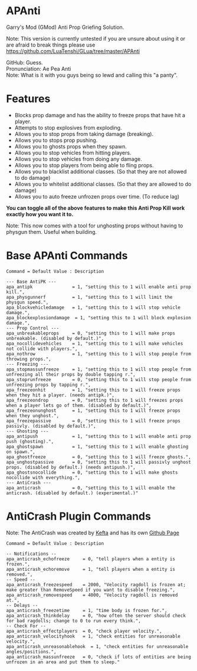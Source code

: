 # APAnti
Garry's Mod (GMod) Anti Prop Griefing Solution.


Note: This version is currently untested if you are unsure about using it or are afraid to break things please use https://github.com/LuaTenshi/GLua/tree/master/APAnti

GitHub: Guess.<br/>
Pronunciation: Ae Pea Anti<br/>
Note: What is it with you guys being so lewd and calling this "a panty".<br/>

# Features
- Blocks prop damage and has the ability to freeze props that have hit a player.
- Attempts to stop explosives from exploding.
- Allows you to stop props from taking damage (breaking).
- Allows you to stops prop pushing.
- Allows you to ghosts props when they spawn.
- Allows you to stop vehicles from hitting players.
- Allows you to stop vehicles from doing any damage.
- Allows you to stop players from being able to fling props.
- Allows you to blacklist additional classes. (So that they are not allowed to do damage)
- Allows you to whitelist additional classes. (So that they are allowed to do damage)
- Allows you to auto freeze unfrozen props over time. (To reduce lag)

**You can toggle all of the above features to make this Anti Prop Kill work exactly how you want it to.**

Note: This now comes with a tool for unghosting props without having to physgun them. Useful when building.

# Base APAnti Commands
    Command = Default Value : Description
    
    --- Base AntiPK ---
    apa_antipk 				 = 1, "setting this to 1 will enable anti prop kill.",
    apa_physgunnerf 		 = 1, "setting this to 1 will limit the physgun speed.",
    apa_blockvehicledamage 	 = 1, "setting this to 1 will stop vehicle damage.",
    apa_blockexplosiondamage  = 1, "setting this to 1 will block explosion damage.",
    --- Prop Control ---
    apa_unbreakableprops 	 = 0, "setting this to 1 will make props unbreakable. (disabled by default.)",
    apa_nocollidevehicles 	 = 1, "setting this to 1 will make vehicles not collide with players.",
    apa_nothrow				 = 1, "setting this to 1 will stop people from throwing props.",
    --- Freezing ---
    apa_stopmassunfreeze	 = 1, "setting this to 1 will stop people from unfreezing all their props by double tapping r.",
    apa_stoprunfreeze		 = 0, "setting this to 1 will stop people from unfreezing props by tapping r.",
    apa_freezeonhit 		 = 1, "setting this to 1 will freeze props when they hit a player. (needs antipk.)",
    apa_freezeondrop 		 = 0, "setting this to 1 will freezes props when a player lets go of them. (disabled by default.)",
    apa_freezeonunghost		 = 1, "setting this to 1 will freeze props when they unghost.",
    apa_freezepassive		 = 0, "setting this to 1 will freeze props passivly. (disabled by default.)",
    --- Ghosting ---
    apa_antipush 			 = 1, "setting this to 1 will enable anti prop push (ghosting).",
    apa_ghostspawn			 = 1, "setting this to 1 will enable ghosting on spawn.",
    apa_ghostfreeze			 = 0, "setting this to 1 will freeze ghosts.",
    apa_unghostpassive		 = 0, "setting this to 1 will passivly unghost props. (disabled by default.) (needs antipush.)",
    apa_ghostsnocollide		 = 0, "setting this to 1 will make ghosts nocollide with everything.",
    --- AntiCrash ---
    apa_anticrash			 = 0, "setting this to 1 will enable the anticrash. (disabled by default.) (experimental.)"
# AntiCrash Plugin Commands
Note: The AntiCrash was created by [Kefta](https://github.com/Kefta/) and has its own [Github Page](https://github.com/Kefta/Entity-Crash-Catcher)

    Command = Default Value : Description
    
    -- Notifications --
    apa_anticrash_echofreeze 	 = 0, "tell players when a entity is frozen.",
    apa_anticrash_echoremove 	 = 1, "tell players when a entity is removed.",
    -- Speed --
    apa_anticrash_freezespeed	 = 2000, "Velocity ragdoll is frozen at; make greater than RemoveSpeed if you want to disable freezing.",
    apa_anticrash_removespeed 	 = 4000, "Velocity ragdoll is removed at.",
    -- Delays --
    apa_anticrash_freezetime 	 = 1, "time body is frozen for.",
    apa_anticrash_thinkdelay 	 = 0, "how often the server should check for bad ragdolls; change to 0 to run every think.",
    -- Check For --
    apa_anticrash_effectplayers	 = 0, "check player velocity.",
    apa_anticrash_velocityhook 	 = 1, "check entities for unreasonable velocity.",
    apa_anticrash_unreasonablehook  = 1, "check entities for unreasonable angles/positions.",
    apa_anticrash_massunfreeze	 = 0, "check if lots of entities are being unfrozen in an area and put them to sleep."
